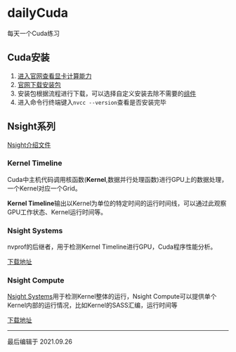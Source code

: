 # dailyCuda
每天一个Cuda练习

## Cuda安装

1. [进入官网查看显卡计算能力](https://developer.nvidia.com/zh-cn/cuda-gpus#compute)
2. [官网下载安装包](https://developer.nvidia.com/cuda-downloads)
3. 安装包根据流程进行下载，可以选择自定义安装去除不需要的[组件](#nsight系列)
4. 进入命令行终端键入`nvcc --version`查看是否安装完毕
   
## Nsight系列
[Nsight介绍文件](https://www.olcf.ornl.gov/wp-content/uploads/2020/02/Summit-Nsight-Systems-Introduction.pdf)

### Kernel Timeline
Cuda中主机代码调用核函数(**Kernel**,数据并行处理函数)进行GPU上的数据处理，一个Kernel对应一个Grid。

**Kernel Timeline**输出以Kernel为单位的特定时间的运行时间线，可以通过此观察GPU工作状态、Kernel运行时间等。

### Nsight Systems
nvprof的后继者，用于检测Kernel Timeline进行GPU，Cuda程序性能分析。

[下载地址](https://developer.nvidia.com/nsight-systems)

### Nsight Compute
[Nsight Systems](#nsight-systems)用于检测Kernel整体的运行，Nsight Compute可以提供单个Kernel内部的运行情况，比如Kernel的SASS汇编，运行时间等

[下载地址](https://developer.nvidia.com/nsight-compute)

- - -
最后编辑于 2021.09.26